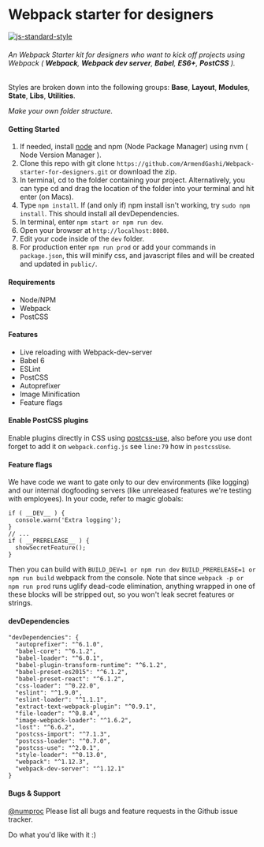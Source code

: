 # Webpack starter for designers
[![js-standard-style](https://img.shields.io/badge/code%20style-standard-brightgreen.svg)](http://standardjs.com/)
###### An Webpack Starter kit for designers who want to kick off projects using Webpack ( **Webpack**, **Webpack dev server**, **Babel**, **ES6+**, **PostCSS** ).

Styles are broken down into the following groups: **Base**, **Layout**, **Modules**, **State**, **Libs**, **Utilities**.

_Make your own folder structure._

#### Getting Started

1. If needed, install [node](https://github.com/creationix/nvm "Node Version Manager - Simple bash script to manage multiple active node.js versions") and npm (Node Package Manager) using nvm ( Node Version Manager ).
2. Clone this repo with git clone ``https://github.com/ArmendGashi/Webpack-starter-for-designers.git`` or download the zip.
3. In terminal, cd to the folder containing your project. Alternatively, you can type cd and drag the location of the folder into your terminal and hit enter (on Macs).
4. Type ``npm install``. If (and only if) npm install isn't working, try ``sudo npm install``. This should install all devDependencies.
5. In terminal, enter ``npm start or npm run dev``.
6. Open your browser at ``http://localhost:8080``.
7. Edit your code inside of the ``dev`` folder.
8. For production enter ``npm run prod`` or add your commands in ``package.json``, this will minify css, and javascript files and will be created and updated in ``public/``.

#### Requirements

* Node/NPM
* Webpack
* PostCSS

#### Features

* Live reloading with Webpack-dev-server
* Babel 6
* ESLint
* PostCSS
* Autoprefixer
* Image Minification
* Feature flags


#### Enable PostCSS plugins
Enable plugins directly in CSS using [postcss-use](https://github.com/postcss/postcss-use "PostCSS-use url"), also before you use dont forget to add it on ``webpack.config.js`` see ``line:79`` how in ``postcssUse``.


#### Feature flags

We have code we want to gate only to our dev environments (like logging) and our internal dogfooding servers (like unreleased features we're testing with employees). In your code, refer to magic globals:

    if ( __DEV__ ) {
      console.warn('Extra logging');
    }
    // ...
    if ( __PRERELEASE__ ) {
      showSecretFeature();
    }
  
Then you can build with ``BUILD_DEV=1 or npm run dev`` ``BUILD_PRERELEASE=1 or npm run build`` webpack from the console. Note that since ``webpack -p or npm run prod`` runs uglify dead-code elimination, anything wrapped in one of these blocks will be stripped out, so you won't leak secret features or strings.




#### devDependencies

    "devDependencies": {
      "autoprefixer": "^6.1.0",
      "babel-core": "^6.1.2",
      "babel-loader": "^6.0.1",
      "babel-plugin-transform-runtime": "^6.1.2",
      "babel-preset-es2015": "^6.1.2",
      "babel-preset-react": "^6.1.2",
      "css-loader": "^0.22.0",
      "eslint": "^1.9.0",
      "eslint-loader": "^1.1.1",
      "extract-text-webpack-plugin": "^0.9.1",
      "file-loader": "^0.8.4",
      "image-webpack-loader": "^1.6.2",
      "lost": "^6.6.2",
      "postcss-import": "^7.1.3",
      "postcss-loader": "^0.7.0",
      "postcss-use": "^2.0.1",
      "style-loader": "^0.13.0",
      "webpack": "^1.12.3",
      "webpack-dev-server": "^1.12.1"
    }

#### Bugs & Support

[@numproc](https://twitter.com/numproc "Armend Gashi") Please list all bugs and feature requests in the Github issue tracker.

Do what you'd like with it :)
